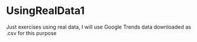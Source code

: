 # UsingRealData1
Just exercises using real data, I will use Google Trends data downloaded as .csv for this purpose 
